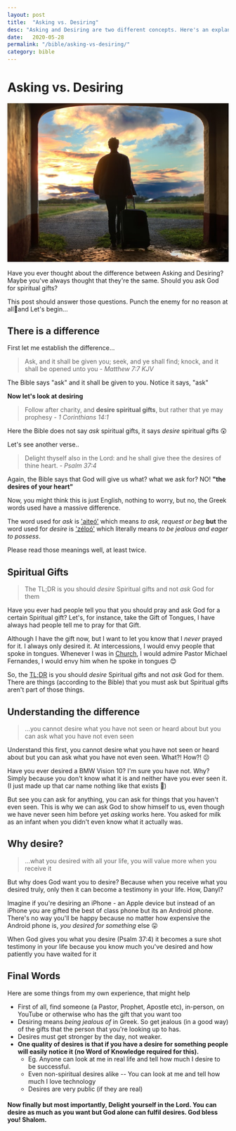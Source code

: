 ```yaml
---
layout: post
title:  "Asking vs. Desiring"
desc: "Asking and Desiring are two different concepts. Here's an explanation..."
date:   2020-05-28
permalink: "/bible/asking-vs-desiring/"
category: bible
---
```


# Asking vs. Desiring 
<p>
  <img src="/assets/posts/asking-vs-desiring/asking-vs-desiring.jpg"/>
</p>
Have you ever thought about the difference between Asking and Desiring?
Maybe you've always thought that they're the same. Should you ask God for spiritual gifts?

This post should answer those questions. Punch the enemy for no reason at all:boxing_glove:and Let's begin...

## There is a difference

First let me establish the difference...

> Ask, and it shall be given you; seek, and ye shall find; knock, and it shall be opened unto you - *Matthew 7:7 KJV*

The Bible says "ask" and it shall be given to you. Notice it says, "ask"


**Now let's look at desiring**

> Follow after charity, and **desire spiritual gifts**, but rather that ye may prophesy - *1 Corinthians 14:1*

Here the Bible does not say *ask* spiritual gifts, it says *desire* spiritual gifts :astonished:

Let's see another verse..

> Delight thyself also in the Lord: and he shall give thee the desires of thine heart. - *Psalm 37:4*

Again, the Bible says that God will give us what? what we ask for? NO! **"the desires of your heart"**

Now, you might think this is just English, nothing to worry, but no, the Greek words used have a massive difference. 

The word used for *ask* is ['aiteó'](https://biblehub.com/greek/154.htm) which means *to ask, request or beg* **but** the word used for *desire* is ['zéloó'](https://biblehub.com/greek/2206.htm) which literally means *to be jealous and eager to possess*. 

Please read those meanings well, at least twice.

## Spiritual Gifts

> The TL;DR is you should *desire* Spiritual gifts and not *ask* God for them

Have you ever had people tell you that you should pray and ask God for a certain Spiritual gift? Let's, for instance, take the Gift of Tongues, I have always had people tell me to pray for that Gift. 

Although I have the gift now, but I want to let you know that I *never* prayed for it. I always only desired it. At intercessions, I would envy people that spoke in tongues. Whenever I was in [Church](https://karunasadan.com/en), I would admire Pastor Michael Fernandes, I would envy him when he spoke in tongues :blush:

So, the [TL;DR](https://www.google.com/search?client=firefox-b-d&q=tldr+meaning) is you should *desire* Spiritual gifts and not *ask* God for them. There are things  (according to the Bible) that you must ask but Spiritual gifts aren't part of those things. 

## Understanding the difference

> ...you cannot desire what you have not seen or heard about but you can ask what you have not even seen

Understand this first, you cannot desire what you have not seen or heard about but you can ask what you have not even seen. What?! How?! :confused:

Have you ever desired a BMW Vision 10? I'm sure you have not. Why? Simply because you don't know what it is and neither have you ever seen it. (I just made up that car name nothing like that exists :rofl:)

But see you can ask for anything, you can ask for things that you haven't even seen. This is why we can ask God to show himself to us, even though we have never seen him before yet *asking* works here. You asked for milk as an infant when you didn't even know what it actually was.

## Why desire?

> ...what you desired with all your life, you will value more when you receive it

But why does God want you to desire? Because when you receive what you desired truly, only then it can become a testimony in your life. How, Danyl?

Imagine if you're desiring an iPhone - an Apple device but instead of an iPhone you are gifted the best of class phone but its an Android phone. There's no way you'll be happy because no matter how expensive the Android phone is, *you desired for something* else :stuck_out_tongue:

When God gives you what you desire (Psalm 37:4) it becomes a sure shot testimony in your life because you know much you've desired and how patiently you have waited for it

## Final Words

Here are some things from my own experience, that might help

* First of all, find someone (a Pastor, Prophet, Apostle etc), in-person, on YouTube or otherwise who has the gift that you want too
* Desiring means *being jealous of* in Greek. So get jealous (in a good way) of the gifts that the person that you're looking up to has.
* Desires must get stronger by the day, not weaker.
* **One quality of desires is that if you have a desire for something people will easily notice it (no Word of Knowledge required for this).** 
  * Eg. Anyone can look at me in real life and tell how much I desire to be successful.  
  * Even non-spiritual desires alike -- You can look at me and tell how much I love technology
  * Desires are very public (if they are real)

#### Now finally but most importantly, Delight yourself in the Lord. You can desire as much as you want but God alone can fulfil desires. God bless you! Shalom.



